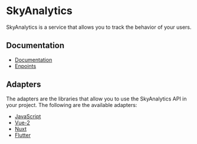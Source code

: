 # SkyAnalytics
SkyAnalytics is a service that allows you to track the behavior of your users.

## Documentation
* [Documentation](./docs/index.md)
* [Enpoints](./docs/enpoints/index.md)

## Adapters
The adapters are the libraries that allow you to use the SkyAnalytics API in your project. The following are the available adapters:
* [JavaScript](https://github.com/carum98/skyanalytics-js)
* [Vue-2](https://github.com/carum98/skyanalytics-vue2)
* [Nuxt](https://github.com/carum98/skyanalytics-nuxt)
* [Flutter](https://github.com/carum98/skyanalytics_flutter)